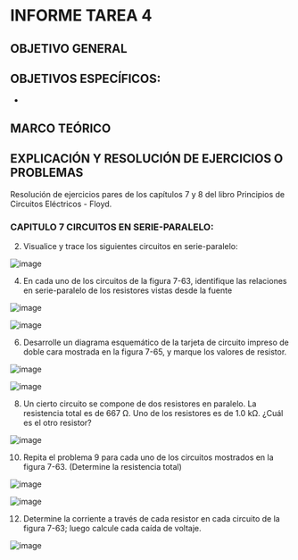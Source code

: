 # INFORME TAREA 4
## OBJETIVO GENERAL



## OBJETIVOS ESPECÍFICOS: 

-	

## MARCO TEÓRICO



## EXPLICACIÓN Y RESOLUCIÓN DE EJERCICIOS O PROBLEMAS

Resolución de ejercicios pares de los capítulos 7 y 8 del libro Principios de Circuitos Eléctricos - Floyd.

### CAPITULO 7 CIRCUITOS EN SERIE-PARALELO:

2. Visualice y trace los siguientes circuitos en serie-paralelo:

![image](https://user-images.githubusercontent.com/105565683/175536408-f7ce80a7-7e04-406e-a875-03de8ff360b0.png)

4. En cada uno de los circuitos de la figura 7-63, identifique las relaciones en serie-paralelo de los resistores vistas desde la fuente

![image](https://user-images.githubusercontent.com/105565683/175536469-073e344a-6e93-43a9-957a-54958b465101.png)

![image](https://user-images.githubusercontent.com/105565683/175536552-7f23a832-c19f-4e2c-99b0-9f8f3c33d802.png)

6. Desarrolle un diagrama esquemático de la tarjeta de circuito impreso de doble cara mostrada en la figura 7-65, y marque los valores de resistor.

![image](https://user-images.githubusercontent.com/105565683/175536581-0490d952-65ce-446e-b795-70fcd253b20f.png)

![image](https://user-images.githubusercontent.com/105565683/175536609-ba229cb2-cdbe-4cb6-8926-d605f8b53874.png)

8. Un cierto circuito se compone de dos resistores en paralelo. La resistencia total es de 667 Ω. Uno de los resistores es de 1.0 kΩ. ¿Cuál es el otro resistor?

![image](https://user-images.githubusercontent.com/105565683/175536949-46dfd35d-f57a-459d-beb1-33dfaa6d8555.png)

10. Repita el problema 9 para cada uno de los circuitos mostrados en la figura 7-63. (Determine la resistencia total)

![image](https://user-images.githubusercontent.com/105565683/175536989-762b40c3-477b-42a2-bd2d-b274df85a157.png)

![image](https://user-images.githubusercontent.com/105565683/175537095-106b11cc-ee30-4857-b5cb-db5f4f466dc8.png)

12. Determine la corriente a través de cada resistor en cada circuito de la figura 7-63; luego calcule cada caída de voltaje. 

![image](https://user-images.githubusercontent.com/105565683/175537151-5d4c4fa0-4a7d-4df7-96ba-bdb3f9c48d0a.png)







